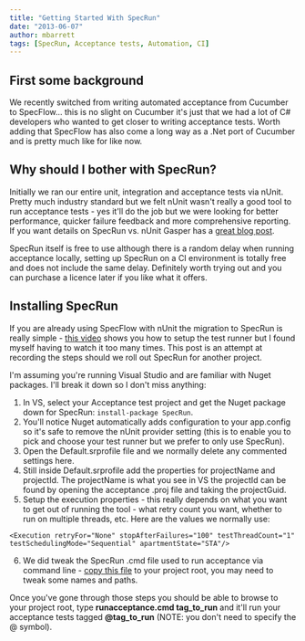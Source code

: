 ```yaml
---
title: "Getting Started With SpecRun"
date: "2013-06-07"
author: mbarrett
tags: [SpecRun, Acceptance tests, Automation, CI]
---
```


## First some background

We recently switched from writing automated acceptance from Cucumber to SpecFlow... this is no slight on Cucumber it's just that we had a lot of C# developers who wanted to get closer to writing acceptance tests. Worth adding that SpecFlow has also come a long way as a .Net port of Cucumber and is pretty much like for like now.

## Why should I bother with SpecRun?

Initially we ran our entire unit, integration and acceptance tests via nUnit. Pretty much industry standard but we felt nUnit wasn't really a good tool to run acceptance tests - yes it'll do the job but we were looking for better performance, quicker failure feedback and more comprehensive reporting. If you want details on SpecRun vs. nUnit Gasper has a [great blog post](http://gasparnagy.com/2011/09/specrun-because-integration-tests-are-not-unit-tests/).

<salespitch>SpecRun itself is free to use although there is a random delay when running acceptance locally, setting up SpecRun on a CI environment is totally free and does not include the same delay. Definitely worth trying out and you can purchase a licence later if you like what it offers.</salespitch>

## Installing SpecRun

If you are already using SpecFlow with nUnit the migration to SpecRun is really simple - [this video](http://www.youtube.com/watch?v=c2ge90BWeI0) shows you how to setup the test runner but I found myself having to watch it too many times. This post is an attempt at recording the steps should we roll out SpecRun for another project.

I'm assuming you're running Visual Studio and are familiar with Nuget packages. I'll break it down so I don't miss anything:

1. In VS, select your Acceptance test project and get the Nuget package down for SpecRun: `install-package SpecRun`.
2. You'll notice Nuget automatically adds configuration to your app.config so it's safe to remove the nUnit provider setting (this is to enable you to pick and choose your test runner but we prefer to only use SpecRun).
3. Open the Default.srprofile file and we normally delete any commented settings here.
4. Still inside Default.srprofile add the properties for projectName and projectId. The projectName is what you see in VS the projectId can be found by opening the acceptance .proj file and taking the projectGuid.
5. Setup the execution properties - this really depends on what you want to get out of running the tool - what retry count you want, whether to run on multiple threads, etc. Here are the values we normally use:

`<Execution retryFor="None" stopAfterFailures="100" testThreadCount="1" testSchedulingMode="Sequential" apartmentState="STA"/>`

6. We did tweak the SpecRun .cmd file used to run acceptance via command line - [copy this file](https://dl.dropboxusercontent.com/u/8835075/runacceptance.cmd) to your project root, you may need to tweak some names and paths.

Once you've gone through those steps you should be able to browse to your project root, type **runacceptance.cmd tag_to_run** and it'll run your acceptance tests tagged **@tag_to_run** (NOTE: you don't need to specify the @ symbol).
